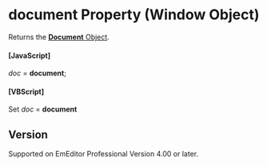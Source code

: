 # document Property (Window Object)

Returns the [**Document** Object](../document/index).

#### \[JavaScript\]

_doc_ = **document**;

#### \[VBScript\]

Set _doc_ = **document**

## Version

Supported on EmEditor Professional Version 4.00 or later.